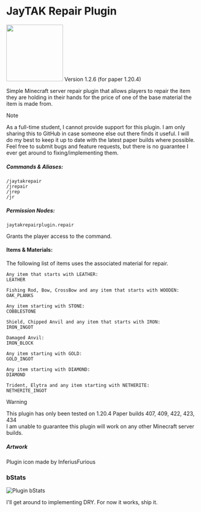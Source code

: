 # JayTAK Repair Plugin
<img src="https://uce12eed8f4f779af06fa3a83b03.previews.dropboxusercontent.com/p/thumb/ACP-Nlvz1pp06IDMIg6iuWtyZY-xFfhqCkt2t5YBZ3kLW0k7rJFwoaMXfkygwvMPV56uQVGQVpdsqyNPalkpt92R3-PywSDhQZHzHPswnt0trC-SqGgg_vwwVFJP-RA6N6FYubCFobHQbGvinYNUpP2Sibwvg9PdpBiWnWA4Z5Uv2maldbX13pwAU1PHrKboWFV0zoqlm25K7LGNjhEzYg9KxIu5nOqK5ySjbrMZck15ejYxQaUBDpYLj8I_Fj0QUPsOmE80nMxzTqLBssMuZw74ZiQllEeV3MZu-JgjOUq-HMOvyP8lzZbyXpvUb8YfjscQVXUOO7grEzit-2ztdAqg10cJJB2TB90KW4pRBLcZ1ztRoaSKrgokkdzGHs0hIys/p.png" width="150">
Version 1.2.6 (for paper 1.20.4)

Simple Minecraft server repair plugin that allows players to repair the item they are holding in their hands for the price of one of the base material the item is made from.

>[!NOTE]
> As a full-time student, I cannot provide support for this plugin. I am only sharing this to GitHub in case someone else out there finds it useful. I will do my best to keep it up to date with the latest paper builds where possible.<br>
>Feel free to submit bugs and feature requests, but there is no guarantee I ever get around to fixing/implementing them.

##### Commands & Aliases:

```
/jaytakrepair
/jrepair
/jrep
/jr
```

##### Permission Nodes:

``
jaytakrepairplugin.repair
``

Grants the player access to the command.

#### Items & Materials:
The following list of items uses the associated material for repair.
```
Any item that starts with LEATHER:
LEATHER

Fishing Rod, Bow, CrossBow and any item that starts with WOODEN:
OAK_PLANKS

Any item starting with STONE:
COBBLESTONE

Shield, Chipped Anvil and any item that starts with IRON:
IRON_INGOT

Damaged Anvil:
IRON_BLOCK

Any item starting with GOLD:
GOLD_INGOT

Any item starting with DIAMOND:
DIAMOND

Trident, Elytra and any item starting with NETHERITE:
NETHERITE_INGOT
```

> [!WARNING]
> This plugin has only been tested on 1.20.4 Paper builds 407, 409, 422, 423, 434<br>
> I am unable to guarantee this plugin will work on any other Minecraft server builds.


##### Artwork
Plugin icon made by InferiusFurious

### bStats

![Plugin bStats](https://bstats.org/signatures/bukkit/JayTAK%20Repair%20Plugin.svg)


I'll get around to implementing DRY. For now it works, ship it.


